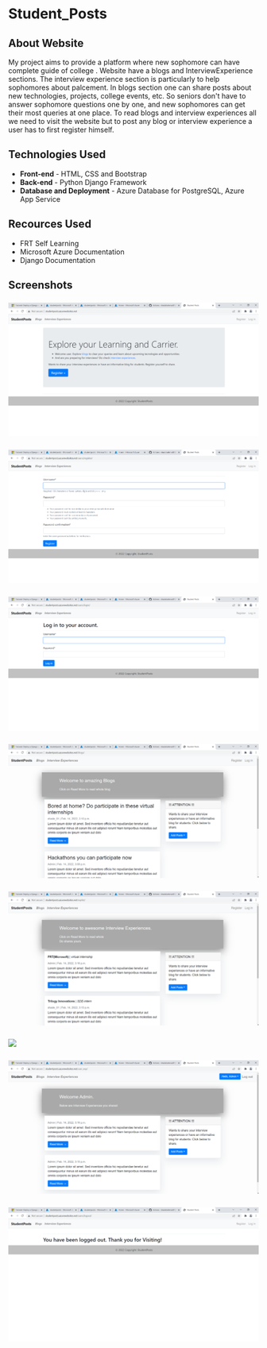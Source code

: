 # Student_Posts
## About Website
My project aims to provide a platform where new sophomore can have complete guide of college . Website have a blogs and InterviewExperience sections. The interview experience section is particularly to help sophomores about palcement. In blogs section one can share posts about new technologies, projects, college events, etc. So seniors don't have to answer sophomore questions one by one, and new sophomores can get their most queries at one place. To read blogs and interview experiences all we need to visit the website but to post any blog or interview experience a user has to first register himself.
## Technologies Used
 - <b>Front-end</b> - HTML, CSS and Bootstrap
 - <b>Back-end</b> - Python Django Framework
 - <b>Database and Deployment</b> -  Azure Database for PostgreSQL, Azure App Service 
## Recources Used
 - FRT Self Learning
 - Microsoft Azure Documentation
 - Django Documentation
## Screenshots
 ### ![](screenshots/homepage.png)
 ### ![](screenshots/signup.png)
 ### ![](screenshots/login.png)
 ### ![](screenshots/bloglist.png)
 ### ![](screenshots/interviewlist.png)
 ### ![](screenshots/usersblog.png)
 ### ![](screenshots/usersinterview.png)
 ### ![](screenshots/logout.png)
